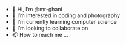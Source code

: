 - 👋 Hi, I’m @mr-ghani
- 👀 I’m interested in coding and photography
- 🌱 I’m currently learning computer science
- 💞️ I’m looking to collaborate on 
- 📫 How to reach me ...

<!---
mr-ghani/mr-ghani is a ✨ special ✨ repository because its `README.md` (this file) appears on your GitHub profile.
You can click the Preview link to take a look at your changes.
--->
